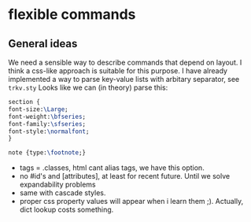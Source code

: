 # flexible commands

## General ideas
We need a sensible way to describe commands that depend on layout.
I think a css-like approach is suitable for this purpose. I have already
implemented a way to parse key-value lists with arbitary separator, see `trkv.sty`
Looks like we can (in theory) parse this:

```tex
section {
font-size:\Large;
font-weight:\bfseries;
font-family:\sfseries;
font-style:\normalfont;
}

note {type:\footnote;}
```

* tags = .classes, html cant alias tags, we have this option.
* no #id's and [attributes], at least for recent future. Until we solve expandability problems
* same with cascade styles.
* proper css property values will appear when i learn them ;).
  Actually, dict lookup costs something.

